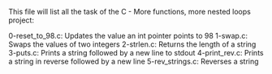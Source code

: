 This file will list all the task of the C - More functions, more nested loops project:

0-reset_to_98.c: Updates the value an int pointer points to 98
1-swap.c: Swaps the values of two integers
2-strlen.c: Returns the length of a string
3-puts.c: Prints a string followed by a new line to stdout
4-print_rev.c: Prints a string in reverse followed by a new line
5-rev_strings.c: Reverses a string
